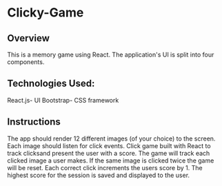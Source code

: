 # Clicky-Game
## Overview
  This is a memory game using React. The application's UI is split into four components.
## Technologies Used:
  React.js- UI
  Bootstrap- CSS framework
## Instructions
  The app should render 12 different images (of your choice) to the screen. Each image should listen for click events.
  Click game built with React to track clicksand present the user with a score. The game will track each clicked image a user makes.
  If the same image is clicked twice the game will be reset. Each correct click increments the users score by 1. 
  The highest score for the session is saved and displayed to the user.


